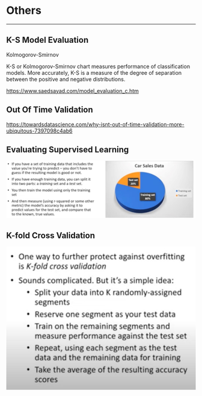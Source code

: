 # Others

---

## K-S Model Evaluation

Kolmogorov-Smirnov

K-S or Kolmogorov-Smirnov chart measures performance of classification models. More accurately, K-S is a measure of the degree of separation between the positive and negative distributions.

<https://www.saedsayad.com/model_evaluation_c.htm>

## Out Of Time Validation

<https://towardsdatascience.com/why-isnt-out-of-time-validation-more-ubiquitous-7397098c4ab6>

## Evaluating Supervised Learning

![image](media/Others-image1.jpeg)

## K-fold Cross Validation

![image](media/Others-image2.jpg)
